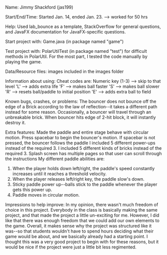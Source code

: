 Name: Jimmy Shackford (jas199)

Start/End/Time: Started Jan. 14, ended Jan. 23. --> worked for 50 hrs

Help: Used lab_bounce as a template, StackOverflow for general questions, and JavaFX documentation for JavaFX-specific questions.

Start project with: Game.java (in package named "game")

Test project with: PolarUtilTest (in package named "test") for difficult methods in PolarUtil. For the most part, I tested the code manually by playing the game.

Data/Resource files: images included in the images folder

Information about using: Cheat codes are:
	Numeric key (1-3) --> skip to that level
	'L' --> adds extra life
	'F' --> makes ball faster
	'S' --> makes ball slower
	'R' --> resets ball/paddle to initial position
	'E' --> adds extra ball to field

Known bugs, crashes, or problems: The bouncer does not bounce off the edge of a Brick according to the law of reflection--it takes a different path instead for some reason. Occasionally, a bouncer will travel through an unbreakable brick. When bouncer hits edge of 2-hit block, it will instantly destroy it.

Extra features: Made the paddle and entire stage behave with circular motion.
Press spacebar to begin the bouncer's motion. If spacebar is not pressed, the bouncer follows the paddle
I included 5 different power-ups instead of the required 3.
I included 5 different kinds of bricks instead of the required 3.
Splash screen has multiple pages so that user can scroll through the instructions
My different paddle abilities are:
1. When the player holds down left/right, the paddle's speed constantly increases until it reaches a threshold velocity.
2. When the player releases left/right key, the paddle slow's down.
3. Sticky paddle power up--balls stick to the paddle whenever the player gets this power up.
4. Paddle moves in circular motion.

Impressions to help improve: In my opinion, there wasn't much freedom of choice in this project. Everybody in the class is basically making the same project, and that made the project a little un-exciting for me. However, I did like that there was enough freedom that we could add our own elements to the game. Overall, it makes sense why the project was structured like it was--so that students wouldn't have to spend hours deciding what their game would be about, and we basically already had a starting point. I thought this was a very good project to begin with for these reasons, but it would be nice if the project were just a little bit less regimented.